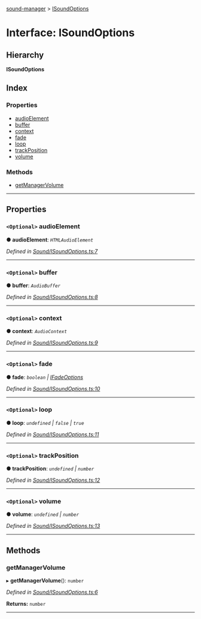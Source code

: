 [sound-manager](../README.md) > [ISoundOptions](../interfaces/isoundoptions.md)

# Interface: ISoundOptions

## Hierarchy

**ISoundOptions**

## Index

### Properties

* [audioElement](isoundoptions.md#audioelement)
* [buffer](isoundoptions.md#buffer)
* [context](isoundoptions.md#context)
* [fade](isoundoptions.md#fade)
* [loop](isoundoptions.md#loop)
* [trackPosition](isoundoptions.md#trackposition)
* [volume](isoundoptions.md#volume)

### Methods

* [getManagerVolume](isoundoptions.md#getmanagervolume)

---

## Properties

<a id="audioelement"></a>

### `<Optional>` audioElement

**● audioElement**: *`HTMLAudioElement`*

*Defined in [Sound/ISoundOptions.ts:7](https://github.com/furkleindustries/sound-manager/blob/5232f22/src/Sound/ISoundOptions.ts#L7)*

___
<a id="buffer"></a>

### `<Optional>` buffer

**● buffer**: *`AudioBuffer`*

*Defined in [Sound/ISoundOptions.ts:8](https://github.com/furkleindustries/sound-manager/blob/5232f22/src/Sound/ISoundOptions.ts#L8)*

___
<a id="context"></a>

### `<Optional>` context

**● context**: *`AudioContext`*

*Defined in [Sound/ISoundOptions.ts:9](https://github.com/furkleindustries/sound-manager/blob/5232f22/src/Sound/ISoundOptions.ts#L9)*

___
<a id="fade"></a>

### `<Optional>` fade

**● fade**: *`boolean` | [IFadeOptions](ifadeoptions.md)*

*Defined in [Sound/ISoundOptions.ts:10](https://github.com/furkleindustries/sound-manager/blob/5232f22/src/Sound/ISoundOptions.ts#L10)*

___
<a id="loop"></a>

### `<Optional>` loop

**● loop**: *`undefined` | `false` | `true`*

*Defined in [Sound/ISoundOptions.ts:11](https://github.com/furkleindustries/sound-manager/blob/5232f22/src/Sound/ISoundOptions.ts#L11)*

___
<a id="trackposition"></a>

### `<Optional>` trackPosition

**● trackPosition**: *`undefined` | `number`*

*Defined in [Sound/ISoundOptions.ts:12](https://github.com/furkleindustries/sound-manager/blob/5232f22/src/Sound/ISoundOptions.ts#L12)*

___
<a id="volume"></a>

### `<Optional>` volume

**● volume**: *`undefined` | `number`*

*Defined in [Sound/ISoundOptions.ts:13](https://github.com/furkleindustries/sound-manager/blob/5232f22/src/Sound/ISoundOptions.ts#L13)*

___

## Methods

<a id="getmanagervolume"></a>

###  getManagerVolume

▸ **getManagerVolume**(): `number`

*Defined in [Sound/ISoundOptions.ts:6](https://github.com/furkleindustries/sound-manager/blob/5232f22/src/Sound/ISoundOptions.ts#L6)*

**Returns:** `number`

___

